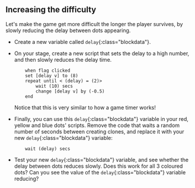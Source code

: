 ## Increasing the difficulty

Let's make the game get more difficult the longer the player survives, by slowly reducing the delay between dots appearing.

+ Create a new variable called `delay`{:class="blockdata"}.

+ On your stage, create a new script that sets the delay to a high number, and then slowly reduces the delay time.
    
    ```blocks
        when flag clicked
        set [delay v] to (8)
        repeat until < (delay) = (2)>
            wait (10) secs
            change [delay v] by (-0.5)
        end
    ```
    
    Notice that this is very similar to how a game timer works!

+ Finally, you can use this `delay`{:class="blockdata"} variable in your red, yellow and blue dots' scripts. Remove the code that waits a random number of seconds between creating clones, and replace it with your new `delay`{:class="blockdata"} variable:
    
    ```blocks
        wait (delay) secs
    ```

+ Test your new `delay`{:class="blockdata"} variable, and see whether the delay between dots reduces slowly. Does this work for all 3 coloured dots? Can you see the value of the `delay`{:class="blockdata"} variable reducing?